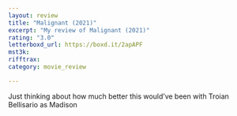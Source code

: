 ```yaml
---
layout: review
title: "Malignant (2021)"
excerpt: "My review of Malignant (2021)"
rating: "3.0"
letterboxd_url: https://boxd.it/2apAPF
mst3k: 
rifftrax: 
category: movie_review

---
```


Just thinking about how much better this would’ve been with Troian Bellisario as Madison